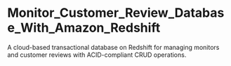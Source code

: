 # Monitor_Customer_Review_Database_With_Amazon_Redshift
A cloud-based transactional database on Redshift for managing monitors and customer reviews with ACID-compliant CRUD operations.
